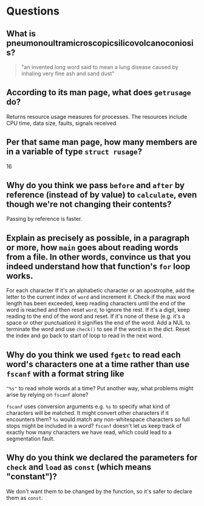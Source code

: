 # Questions

## What is pneumonoultramicroscopicsilicovolcanoconiosis?

> "an invented long word said to mean a lung disease caused by inhaling very fine ash and sand dust"

## According to its man page, what does `getrusage` do?

Returns resource usage measures for processes.
The resources include CPU time, data size, faults, signals received

## Per that same man page, how many members are in a variable of type `struct rusage`?

16

## Why do you think we pass `before` and `after` by reference (instead of by value) to `calculate`, even though we're not changing their contents?

Passing by reference is faster.

## Explain as precisely as possible, in a paragraph or more, how `main` goes about reading words from a file. In other words, convince us that you indeed understand how that function's `for` loop works.

For each character
    If it's an alphabetic character or an apostrophe, add the letter to the
    current index of `word` and increment it.
    Check if the max word length has been exceeded, keep reading characters
    until the end of the word is reached and then reset `word`, to ignore
    the rest.
    If it's a digit, keep reading to the end of the word and reset.
    If it's none of these (e.g. it's a space or other punctuation)
    it signifies the end of the word. Add a NUL to terminate the word
    and use `check()` to see if the word is in the dict. Reset the
    index and go back to start of loop to read in the next word.


## Why do you think we used `fgetc` to read each word's characters one at a time rather than use `fscanf` with a format string like
`"%s"` to read whole words at a time? Put another way, what problems might arise by relying on `fscanf` alone?

`fscanf` uses conversion arguments e.g. `%s` to specify what kind of characters will be matched. It might convert other
characters if it encounters them? `%s` would match any non-whitespace characters so full stops might be included in a word?
`fscanf` doesn't let us keep track of exactly how many characters we have read, which could lead to a segmentation fault.

## Why do you think we declared the parameters for `check` and `load` as `const` (which means "constant")?

We don't want them to be changed by the function, so it's safer to declare them as `const`.